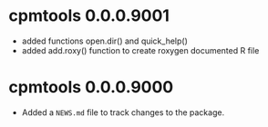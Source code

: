 # cpmtools 0.0.0.9001

* added functions open.dir() and quick_help()
* added add.roxy() function to create roxygen documented R file


# cpmtools 0.0.0.9000

* Added a `NEWS.md` file to track changes to the package.
